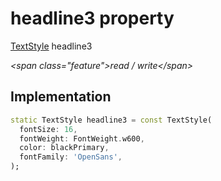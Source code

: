 


# headline3 property







[TextStyle](https:api.flutter.dev/flutter/painting/TextStyle-class.html) headline3
  
_\<span class="feature"\>read / write\</span\>_






## Implementation

```dart
static TextStyle headline3 = const TextStyle(
  fontSize: 16,
  fontWeight: FontWeight.w600,
  color: blackPrimary,
  fontFamily: 'OpenSans',
);
```







